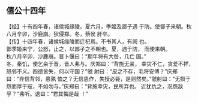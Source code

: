 ## 僖公十四年

【经】十有四年春，诸侯城缘陵。夏六月，季姬及鄫子遇
于防。使鄫子来朝。秋八月辛卯，沙鹿崩。狄侵郑。冬，蔡侯
肝卒。  
【传】十四年春，诸侯城缘陵而迁杞焉。不书其人，有阙
也。  
鄫季姬来宁，公怒，止之，以鄫子之不朝也。夏，遇于防，
而使来朝。  
秋八月辛卯，沙鹿崩。晋卜偃曰：“期年将有大咎，几亡
国。”  
冬，秦饥，使乞籴于晋，晋人弗与。庆郑曰：“背施无亲，
幸灾不仁，贪爱不祥，怒邻不义。四德皆失，何以守国？”虢
射曰：“皮之不存，毛将安傅？”庆郑曰：“弃信背邻，患孰
恤之？无信患作，失授必毙，是则然矣。”虢射曰：“无损于
怨而厚于寇，不如勿与。”庆郑曰：“背施幸灾，民所弃也。
近犹仇之，况怨敌乎？”弗听。退曰：“君其悔是哉 ！”

